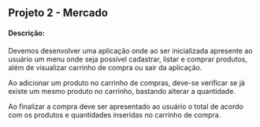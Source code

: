 ## Projeto 2 - Mercado

#### Descrição:
Devemos desenvolver uma aplicação onde ao ser inicializada apresente ao usuário um menu onde seja possível cadastrar, listar e comprar produtos, além de visualizar carrinho de compra ou sair da aplicação.

Ao adicionar um produto no carrinho de compras, deve-se verificar se já existe um mesmo produto no carrinho, bastando alterar a quantidade.

Ao finalizar a compra deve ser apresentado ao usuário o total de acordo com os produtos e quantidades inseridas no carrinho de compra.